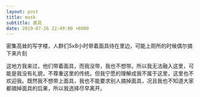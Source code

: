 ```yaml
---
layout: post
title: mask
subtitle: 面具
date: 2019-07-26 22:49:00 +0800
---
```


密集高耸的写字楼，人群们5x8小时带着面具待在里边，可能上厕所的时候偶尔摘下来片刻

这地方我来过，他们带着面具，而我没带，我也不想带。所以我无法融入这里，可能是我没有礼貌，不尊重这里的传统。但我宁愿的理解成我不属于这里，这里也不欢迎我。既然我不想带上面具，我也不能要求别人摘掉面具，况且我也不知道大家都摘掉面具的后果，所以我选择尽早离开。








